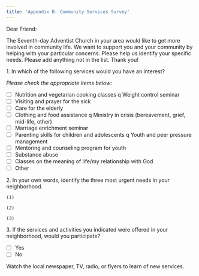 ```yaml
---
title: 'Appendix B: Community Services Survey'
---
```


Dear Friend:

The Seventh-day Adventist Church in your area would like to get more involved in community life. We want to support you and your community by helping with your particular concerns. Please help us identify your specific needs. Please add anything not in the list. Thank you!

1\. In which of the following services would you have an interest?

_Please check the appropriate items below:_

- [ ] Nutrition and vegetarian cooking classes q Weight control seminar
- [ ] Visiting and prayer for the sick
- [ ] Care for the elderly
- [ ] Clothing and food assistance q Ministry in crisis (bereavement, grief, mid-life, other)
- [ ] Marriage enrichment seminar
- [ ] Parenting skills for children and adolescents q Youth and peer pressure management
- [ ] Mentoring and counseling program for youth
- [ ] Substance abuse
- [ ] Classes on the meaning of life/my relationship with God
- [ ] Other

2\. In your own words, identify the three most urgent needs in your neighborhood.

`(1)`

`(2)`

`(3)`

3\. If the services and activities you indicated were offered in your neighborhood, would you participate?

- [ ] Yes
- [ ] No

Watch the local newspaper, TV, radio, or flyers to learn of new services.
